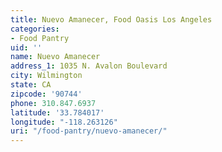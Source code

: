 ```yaml
---
title: Nuevo Amanecer, Food Oasis Los Angeles
categories:
- Food Pantry
uid: ''
name: Nuevo Amanecer
address_1: 1035 N. Avalon Boulevard
city: Wilmington
state: CA
zipcode: '90744'
phone: 310.847.6937
latitude: '33.784017'
longitude: "-118.263126"
uri: "/food-pantry/nuevo-amanecer/"
---
```


